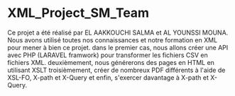 # XML_Project_SM_Team
Ce projet a été réalisé par EL AAKKOUCHI SALMA et AL YOUNSSI MOUNA. Nous avons utilisé toutes nos connaissances et notre formation en XML pour mener à bien ce projet. dans le premier cas, nous allons créer une API avec PHP (LARAVEL framwork) pour transformer les fichiers CSV en fichiers XML. deuxièmement, nous générerons des pages en HTML en utilisant XSLT troisièmement, créer de nombreux PDF différents à l'aide de XSL-FO, X-path et X-Query et enfin, s'exercer davantage à X-path et X-Query. 
